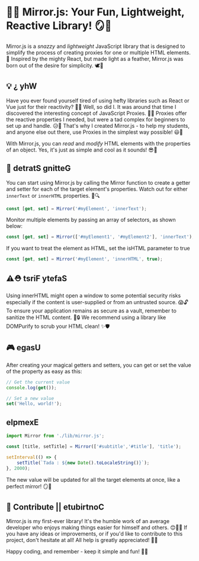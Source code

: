 # 🎉🔮 Mirror.js: Your Fun, Lightweight, Reactive Library! 🪞🎈

Mirror.js is a *snazzy* and *lightweight* JavaScript library that is designed to simplify the process of creating proxies for one or multiple HTML elements. 🌠 Inspired by the mighty React, but made light as a feather, Mirror.js was born out of the desire for simplicity. 🕊️🍃

## 💡 ¿ yhW

Have you ever found yourself tired of using hefty libraries such as React or Vue just for their reactivity? 🤔😴 Well, so did I. It was around that time I discovered the interesting concept of JavaScript Proxies. 🧐🎁 Proxies offer the reactive properties I needed, but were a tad complex for beginners to set up and handle. 😥💼 That's why I created Mirror.js - to help my students, and anyone else out there, use Proxies in the simplest way possible! 😃🎯

With Mirror.js, you can *read* and *modify* HTML elements with the properties of an object. Yes, it's just as simple and cool as it sounds! 😎🎩

## 🚀 detratS gnitteG

You can start using Mirror.js by calling the Mirror function to create a getter and setter for each of the target element's properties. Watch out for either `innerText` or `innerHTML` properties. 🧭🔍

```javascript
const [get, set] = Mirror('#myElement', 'innerText');
```

Monitor multiple elements by passing an array of selectors, as shown below:

```javascript
const [get, set] = Mirror(['#myElement1', '#myElement2'], 'innerText');
```

If you want to treat the element as HTML, set the isHTML parameter to true

```javascript
const [get, set] = Mirror('#myElement', 'innerHTML', true);
```

## ⚠️⛑️ tsriF ytefaS

Using innerHTML might open a window to some potential security risks especially if the content is user-supplied or from an untrusted source. 😱🔓 To ensure your application remains as secure as a vault, remember to sanitize the HTML content. 🧼🔒 We recommend using a library like DOMPurify to scrub your HTML clean! ✨🛡️


## 🎮  egasU

After creating your magical getters and setters, you can get or set the value of the property as easy as this:

```javascript
// Get the current value
console.log(get());

// Set a new value
set('Hello, world!');
````


## elpmexE

```javascript
import Mirror from './lib/mirror.js';

const [title, setTitle] = Mirror(['#subtitle','#title'], 'title');

setInterval(() => {
    setTitle(`Tada : ${new Date().toLocaleString()}`);
}, 2000);
```

The new value will be updated for all the target elements at once, like a perfect mirror! 🪞🎊

## 🤝 Contribute || etubirtnoC

Mirror.js is my first-ever library! It's the humble work of an average developer who enjoys making things easier for himself and others. 😊👨‍💻 If you have any ideas or improvements, or if you'd like to contribute to this project, don't hesitate at all! All help is greatly appreciated! 💖👥

Happy coding, and remember - keep it simple and fun! 🎉🔮

